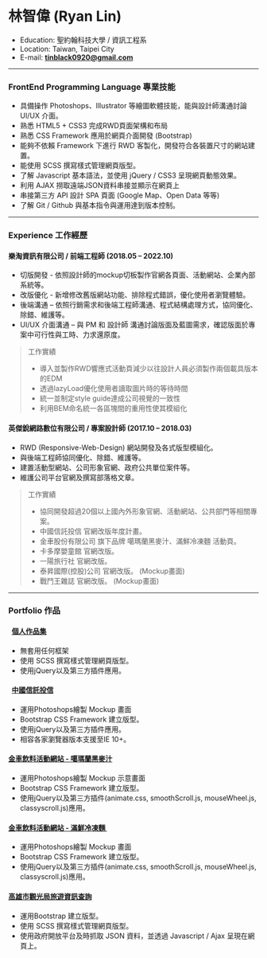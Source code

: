 # 林智偉 (Ryan Lin)
- Education: 聖約翰科技大學 / 資訊工程系
- Location: Taiwan, Taipei City
- E-mail: <a href="mailto:tinblack0920@gmail.com" target="_blank"><B>tinblack0920@gmail.com</B></a>

---
### FrontEnd Programming Language 專業技能

 - 具備操作 Photoshops、Illustrator 等繪圖軟體技能，能與設計師溝通討論 UI/UX 介面。
 - 熟悉 HTML5 + CSS3 完成RWD頁面架構和布局
 - 熟悉 CSS Framework 應用於網頁介面開發 (Bootstrap)
 - 能夠不依賴 Framework 下進行 RWD 客製化，開發符合各裝置尺寸的網站建置。
 - 能使用 SCSS 撰寫樣式管理網頁版型。
 - 了解 Javascript 基本語法，並使用 jQuery / CSS3 呈現網頁動態效果。
 - 利用 AJAX 撈取遠端JSON資料串接並顯示在網頁上
 - 串接第三方 API 設計 SPA 頁面 (Google Map、Open Data 等等)
 - 了解 Git / Github 與基本指令與運用達到版本控制。

---
### Experience 工作經歷 

#### 樂淘資訊有限公司 / 前端工程師 (2018.05 – 2022.10)
 - 切版開發 - 依照設計師的mockup切板製作官網各頁面、活動網站、企業內部系統等。
 - 改版優化 - 新增修改舊版網站功能、排除程式錯誤，優化使用者瀏覽體驗。
 - 後端溝通 – 依照行銷需求和後端工程師溝通、程式結構處理方式，協同優化、除錯、維護等。
 - UI/UX 介面溝通 – 與 PM 和 設計師 溝通討論版面及藍圖需求，確認版面於專案中可行性與工時、力求還原度。
> 工作實績
> - 導入並製作RWD響應式活動頁減少以往設計人員必須製作兩個載具版本的EDM
> - 透過lazyLoad優化使用者讀取圖片時的等待時間
> - 統一並制定style guide達成公司視覺的一致性
> - 利用BEM命名統一各區塊間的重用性使其模組化

#### 英傑銳網路數位有限公司 / 專案設計師 (2017.10 – 2018.03)
 - RWD (Responsive-Web-Design) 網站開發及各式版型模組化。
 - 與後端工程師協同優化、除錯、維護等。
 - 建置活動型網站、公司形象官網、政府公共單位案件等。
 - 維護公司平台官網及撰寫部落格文章。
> 工作實績
> - 協同開發超過20個以上國內外形象官網、活動網站、公共部門等相關專案。
> - 中國信託投信 官網改版年度計畫。
> - 金車股份有限公司 旗下品牌 噶瑪蘭黑麥汁、滿鮮冷凍麵 活動頁。
> - 卡多摩嬰童館 官網改版。
> - 一陽旅行社 官網改版。
> - 泰昇國際(控股)公司 官網改版。 (Mockup畫面)
> - 戰鬥王雜誌 官網改版。 (Mockup畫面)
---
### Portfolio 作品 

####   <a href="https://tincanblack.github.io/RyansPortfilo" target="_blank"><B>個人作品集</B></a> <BR>
 - 無套用任何框架 <BR>
 - 使用 SCSS 撰寫樣式管理網頁版型。 <BR>
 - 使用jQuery以及第三方插件應用。 <BR>
 
####   <a href="https://tincanblack.github.io/CTBC/" target="_blank"><B>中國信託投信</B></a> <BR>
 - 運用Photoshops繪製 Mockup 畫面  <BR>
 - Bootstrap CSS Framework 建立版型。 <BR>
 - 使用jQuery以及第三方插件應用。 <BR>
 - 相容各家瀏覽器版本支援至IE 10+。 <BR>

#### <a href="https://tincanblack.github.io/kingcar-kavalanmalz" target="_blank"><B>金車飲料活動網站 - 噶瑪蘭黑麥汁 </B></a> <BR>
 - 運用Photoshops繪製 Mockup 示意畫面 <BR>
 - Bootstrap CSS Framework 建立版型。 <BR>
 - 使用jQuery以及第三方插件(animate.css, smoothScroll.js, mouseWheel.js, classyscroll.js)應用。 <BR>
  
#### <a href="https://tincanblack.github.io/kingcar-easycook" target="_blank"><B>金車飲料活動網站 - 滿鮮冷凍麵 </B></a> <BR>
 - 運用Photoshops繪製 Mockup 畫面 <BR>
 - Bootstrap CSS Framework 建立版型。 <BR>
 - 使用jQuery以及第三方插件(animate.css, smoothScroll.js, mouseWheel.js, classyscroll.js)應用。 <BR>
 
####  <a href="https://tincanblack.github.io/JSON-openData/" target="_blank"><B>高雄市觀光局旅遊資訊查詢</B></a> <BR>
 - 運用Bootstrap 建立版型。 <BR>
 - 使用 SCSS 撰寫樣式管理網頁版型。 <BR>
 - 使用政府開放平台及時抓取 JSON 資料，並透過 Javascript / Ajax 呈現在網頁上。<BR>

